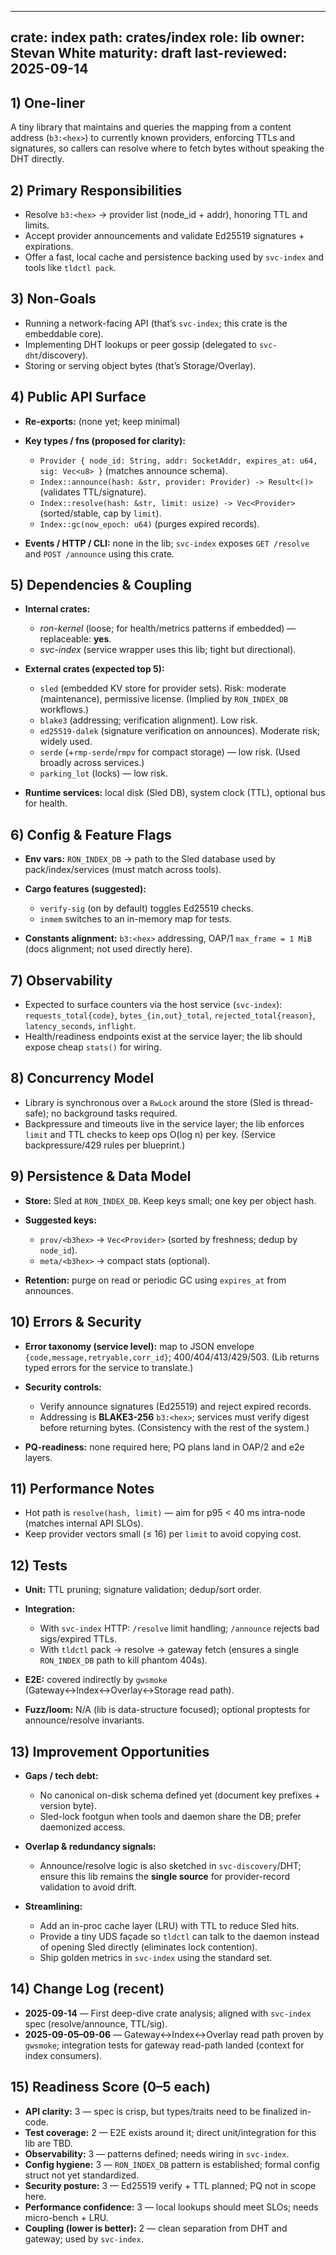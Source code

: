 ---

crate: index
path: crates/index
role: lib
owner: Stevan White
maturity: draft
last-reviewed: 2025-09-14
-------------------------

## 1) One-liner

A tiny library that maintains and queries the mapping from a content address (`b3:<hex>`) to currently known providers, enforcing TTLs and signatures, so callers can resolve where to fetch bytes without speaking the DHT directly. &#x20;

## 2) Primary Responsibilities

* Resolve `b3:<hex>` → provider list (node\_id + addr), honoring TTL and limits.&#x20;
* Accept provider announcements and validate Ed25519 signatures + expirations.&#x20;
* Offer a fast, local cache and persistence backing used by `svc-index` and tools like `tldctl pack`. &#x20;

## 3) Non-Goals

* Running a network-facing API (that’s `svc-index`; this crate is the embeddable core).&#x20;
* Implementing DHT lookups or peer gossip (delegated to `svc-dht`/discovery).&#x20;
* Storing or serving object bytes (that’s Storage/Overlay).&#x20;

## 4) Public API Surface

* **Re-exports:** (none yet; keep minimal)
* **Key types / fns (proposed for clarity):**

  * `Provider { node_id: String, addr: SocketAddr, expires_at: u64, sig: Vec<u8> }` (matches announce schema).&#x20;
  * `Index::announce(hash: &str, provider: Provider) -> Result<()>` (validates TTL/signature).&#x20;
  * `Index::resolve(hash: &str, limit: usize) -> Vec<Provider>` (sorted/stable, cap by `limit`).&#x20;
  * `Index::gc(now_epoch: u64)` (purges expired records).
* **Events / HTTP / CLI:** none in the lib; `svc-index` exposes `GET /resolve` and `POST /announce` using this crate.&#x20;

## 5) Dependencies & Coupling

* **Internal crates:**

  * *ron-kernel* (loose; for health/metrics patterns if embedded) — replaceable: **yes**.&#x20;
  * *svc-index* (service wrapper uses this lib; tight but directional).&#x20;
* **External crates (expected top 5):**

  * `sled` (embedded KV store for provider sets). Risk: moderate (maintenance), permissive license. (Implied by `RON_INDEX_DB` workflows.)&#x20;
  * `blake3` (addressing; verification alignment). Low risk.&#x20;
  * `ed25519-dalek` (signature verification on announces). Moderate risk; widely used.&#x20;
  * `serde` (+`rmp-serde`/`rmpv` for compact storage) — low risk. (Used broadly across services.)&#x20;
  * `parking_lot` (locks) — low risk.
* **Runtime services:** local disk (Sled DB), system clock (TTL), optional bus for health. &#x20;

## 6) Config & Feature Flags

* **Env vars:** `RON_INDEX_DB` → path to the Sled database used by pack/index/services (must match across tools).&#x20;
* **Cargo features (suggested):**

  * `verify-sig` (on by default) toggles Ed25519 checks.&#x20;
  * `inmem` switches to an in-memory map for tests.
* **Constants alignment:** `b3:<hex>` addressing, OAP/1 `max_frame = 1 MiB` (docs alignment; not used directly here). &#x20;

## 7) Observability

* Expected to surface counters via the host service (`svc-index`): `requests_total{code}`, `bytes_{in,out}_total`, `rejected_total{reason}`, `latency_seconds`, `inflight`.&#x20;
* Health/readiness endpoints exist at the service layer; the lib should expose cheap `stats()` for wiring.&#x20;

## 8) Concurrency Model

* Library is synchronous over a `RwLock` around the store (Sled is thread-safe); no background tasks required.
* Backpressure and timeouts live in the service layer; the lib enforces `limit` and TTL checks to keep ops O(log n) per key. (Service backpressure/429 rules per blueprint.)&#x20;

## 9) Persistence & Data Model

* **Store:** Sled at `RON_INDEX_DB`. Keep keys small; one key per object hash.&#x20;
* **Suggested keys:**

  * `prov/<b3hex>` → `Vec<Provider>` (sorted by freshness; dedup by `node_id`).
  * `meta/<b3hex>` → compact stats (optional).
* **Retention:** purge on read or periodic GC using `expires_at` from announces.&#x20;

## 10) Errors & Security

* **Error taxonomy (service level):** map to JSON envelope `{code,message,retryable,corr_id}`; 400/404/413/429/503. (Lib returns typed errors for the service to translate.)&#x20;
* **Security controls:**

  * Verify announce signatures (Ed25519) and reject expired records.&#x20;
  * Addressing is **BLAKE3-256** `b3:<hex>`; services must verify digest before returning bytes. (Consistency with the rest of the system.)&#x20;
* **PQ-readiness:** none required here; PQ plans land in OAP/2 and e2e layers.&#x20;

## 11) Performance Notes

* Hot path is `resolve(hash, limit)` — aim for p95 < 40 ms intra-node (matches internal API SLOs).&#x20;
* Keep provider vectors small (≤ 16) per `limit` to avoid copying cost.&#x20;

## 12) Tests

* **Unit:** TTL pruning; signature validation; dedup/sort order.
* **Integration:**

  * With `svc-index` HTTP: `/resolve` limit handling; `/announce` rejects bad sigs/expired TTLs.&#x20;
  * With `tldctl` pack → resolve → gateway fetch (ensures a single `RON_INDEX_DB` path to kill phantom 404s).&#x20;
* **E2E:** covered indirectly by `gwsmoke` (Gateway↔Index↔Overlay↔Storage read path).&#x20;
* **Fuzz/loom:** N/A (lib is data-structure focused); optional proptests for announce/resolve invariants.

## 13) Improvement Opportunities

* **Gaps / tech debt:**

  * No canonical on-disk schema defined yet (document key prefixes + version byte).
  * Sled-lock footgun when tools and daemon share the DB; prefer daemonized access.&#x20;
* **Overlap & redundancy signals:**

  * Announce/resolve logic is also sketched in `svc-discovery`/DHT; ensure this lib remains the **single source** for provider-record validation to avoid drift.&#x20;
* **Streamlining:**

  * Add an in-proc cache layer (LRU) with TTL to reduce Sled hits.
  * Provide a tiny UDS façade so `tldctl` can talk to the daemon instead of opening Sled directly (eliminates lock contention).&#x20;
  * Ship golden metrics in `svc-index` using the standard set.&#x20;

## 14) Change Log (recent)

* **2025-09-14** — First deep-dive crate analysis; aligned with `svc-index` spec (resolve/announce, TTL/sig).&#x20;
* **2025-09-05–09-06** — Gateway↔Index↔Overlay read path proven by `gwsmoke`; integration tests for gateway read-path landed (context for index consumers). &#x20;

## 15) Readiness Score (0–5 each)

* **API clarity:** 3 — spec is crisp, but types/traits need to be finalized in-code.&#x20;
* **Test coverage:** 2 — E2E exists around it; direct unit/integration for this lib are TBD.&#x20;
* **Observability:** 3 — patterns defined; needs wiring in `svc-index`.&#x20;
* **Config hygiene:** 3 — `RON_INDEX_DB` pattern is established; formal config struct not yet standardized.&#x20;
* **Security posture:** 3 — Ed25519 verify + TTL planned; PQ not in scope here.&#x20;
* **Performance confidence:** 3 — local lookups should meet SLOs; needs micro-bench + LRU.&#x20;
* **Coupling (lower is better):** 2 — clean separation from DHT and gateway; used by `svc-index`.&#x20;

